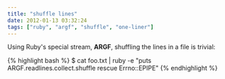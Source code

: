 ```yaml
---
title: "shuffle lines"
date: 2012-01-13 03:32:24
tags: ["ruby", "argf", "shuffle", "one-liner"]
---
```


<p>
Using Ruby's special stream, <b><span class="mono">ARGF</span></b>, shuffling the lines in a file is trivial:

{% highlight bash %}
$ cat foo.txt | 
ruby -e "puts ARGF.readlines.collect.shuffle rescue Errno::EPIPE"
{% endhighlight %}
</p>
